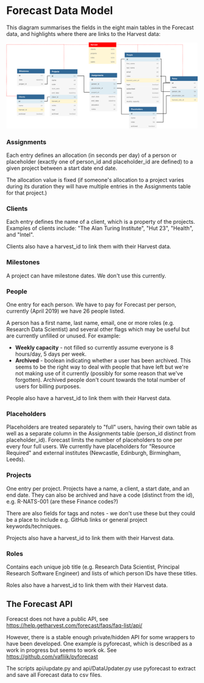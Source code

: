 # Forecast Data Model

This diagram summarises the fields in the eight main tables in the Forecast data,
and highlights where there are links to the Harvest data:

![ForecastDataModel](forecast_data_model.png)

### Assignments

Each entry defines an allocation (in seconds per day) of a person or placeholder
 (exactly one of person_id and placeholder_id are defined) to a given project
 between a start date end date.

The allocation value is fixed (if someone's allocation to a project varies during
its duration they will have multiple entries in the Assignments table for that
project.)

### Clients

Each entry defines the name of a client, which is a property of the projects.
Examples of clients include: "The Alan Turing Institute", "Hut 23", "Health",
and "Intel".

Clients also have a harvest_id to link them with their Harvest data.


### Milestones

A project can have milestone dates. We don't use this currently.

### People

One entry for each person. We have to pay for Forecast per person, currently
(April 2019) we have 26 people listed.

A person has a first name, last name, email, one or
more roles (e.g. Research Data Scientist) and several other flags which may be
useful but are currently unfilled or unused. For example:

* **Weekly capacity** - not filled so currently assume everyone is 8 hours/day,
5 days per week.
* **Archived** - boolean indicating whether a user has been archived. This seems
to be the right way to deal with people that have left but we're not making use
of it currently (possibly for some reason that we've forgotten). Archived people
don't count towards the total number of users for billing purposes.

People also have a harvest_id to link them with their Harvest data.

### Placeholders

Placeholders are treated separately to "full" users, having their own table as
 well as a separate column in the Assignments table (person_id distinct from
 placeholder_id). Forecast limits the number of placeholders to one per
 every four full users. We currently have placeholders for "Resource Required" and
 external institutes (Newcastle, Edinburgh, Birmingham, Leeds).

### Projects

One entry per project. Projects have a name, a client, a start date, and an end
date. They can also be archived and have a code (distinct from the id), e.g.
R-NATS-001 (are these Finance codes?)

There are also fields for tags and notes - we don't use these but they could be
a place to include e.g. GitHub links or general project keywords/techniques.

Projects also have a harvest_id to link them with their Harvest data.


### Roles

Contains each unique job title (e.g. Research Data Scientist,
  Principal Research Software Engineer) and lists of which person IDs
  have these titles.

Roles also have a harvest_id to link them with their Harvest data.

## The Forecast API

Foreacst does not have a public API, see https://help.getharvest.com/forecast/faqs/faq-list/api/

However, there is a stable enough private/hidden API for some wrappers to have
been developed. One example is pyforecast, which is described as a work in progress
but seems to work ok. See https://github.com/vafliik/pyforecast

The scripts api/update.py and api/DataUpdater.py use pyforecast to extract
and save all Forecast data to csv files.
